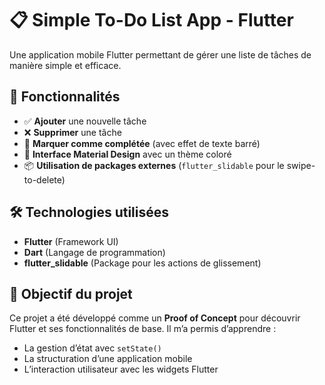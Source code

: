 # 📋 Simple To-Do List App - Flutter

Une application mobile Flutter permettant de gérer une liste de tâches de manière simple et efficace.

## 🚀 Fonctionnalités  

- ✅ **Ajouter** une nouvelle tâche  
- ❌ **Supprimer** une tâche  
- 🔄 **Marquer comme complétée** (avec effet de texte barré)  
- 🎨 **Interface Material Design** avec un thème coloré  
- 📦 **Utilisation de packages externes** (`flutter_slidable` pour le swipe-to-delete)  

## 🛠️ Technologies utilisées  
- **Flutter** (Framework UI)  
- **Dart** (Langage de programmation)  
- **flutter_slidable** (Package pour les actions de glissement)  

## 🎯 Objectif du projet  
Ce projet a été développé comme un **Proof of Concept** pour découvrir Flutter et ses fonctionnalités de base. Il m’a permis d’apprendre :  
- La gestion d’état avec `setState()`  
- La structuration d’une application mobile  
- L’interaction utilisateur avec les widgets Flutter  
